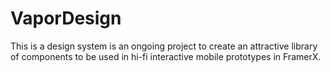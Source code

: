 # VaporDesign

This is a design system is an ongoing project to create an attractive library of components to be used in hi-fi interactive mobile prototypes in FramerX.
